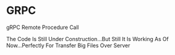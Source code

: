 # GRPC

gRPC Remote Procedure Call

The Code Is Still Under Construction...But Still It Is Working As Of Now...Perfectly For Transfer Big Files Over Server
